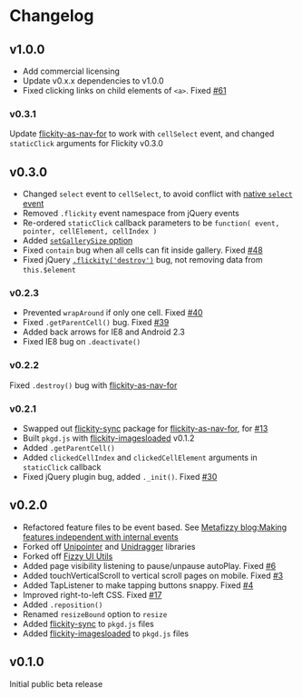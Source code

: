 # Changelog

## v1.0.0

+ Add commercial licensing
+ Update v0.x.x dependencies to v1.0.0
+ Fixed clicking links on child elements of `<a>`. Fixed [#61](https://github.com/metafizzy/flickity/issues/61)

### v0.3.1

Update [flickity-as-nav-for](https://github.com/metafizzy/flickity-as-nav-for) to work with `cellSelect` event, and changed `staticClick` arguments for Flickity v0.3.0

## v0.3.0

+ Changed `select` event to `cellSelect`, to avoid conflict with [native `select` event](https://developer.mozilla.org/en-US/docs/Web/Events/select)
+ Removed `.flickity` event namespace from jQuery events
+ Re-ordered `staticClick` callback parameters to be `function( event, pointer, cellElement, cellIndex )`
+ Added [`setGallerySize` option](http://flickity.metafizzy.co/options.html#setgallerysize)
+ Fixed `contain` bug when all cells can fit inside gallery. Fixed [#48](https://github.com/metafizzy/flickity/issues/48)
+ Fixed jQuery [`.flickity('destroy')`](http://flickity.metafizzy.co/api.html#destroy) bug, not removing data from `this.$element`

### v0.2.3

+ Prevented `wrapAround` if only one cell. Fixed [#40](https://github.com/metafizzy/flickity/issues/40)
+ Fixed `.getParentCell()` bug. Fixed [#39](https://github.com/metafizzy/flickity/issues/39)
+ Added back arrows for IE8 and Android 2.3
+ Fixed IE8 bug on `.deactivate()`

### v0.2.2

Fixed `.destroy()` bug with [flickity-as-nav-for](https://github.com/metafizzy/flickity-as-nav-for)

### v0.2.1

+ Swapped out [flickity-sync](https://github.com/metafizzy/flickity-sync) package for [flickity-as-nav-for](https://github.com/metafizzy/flickity-as-nav-for), for [#13](https://github.com/metafizzy/flickity/issues/13)
+ Built `pkgd.js` with [flickity-imagesloaded](https://github.com/metafizzy/flickity-imagesloaded) v0.1.2
+ Added `.getParentCell()`
+ Added `clickedCellIndex` and `clickedCellElement` arguments in `staticClick` callback
+ Fixed jQuery plugin bug, added `._init()`. Fixed [#30](https://github.com/metafizzy/flickity/issues/30)

## v0.2.0

+ Refactored feature files to be event based. See [Metafizzy blog:Making features independent with internal events ](http://metafizzy.co/blog/making-features-independent-with-internal-events/)
+ Forked off [Unipointer](https://github.com/metafizzy/unipointer) and [Unidragger](https://github.com/metafizzy/unidragger) libraries
+ Forked off [Fizzy UI Utils](https://github.com/metafizzy/fizzy-ui-utils)
+ Added page visibility listening to pause/unpause autoPlay. Fixed [#6](https://github.com/metafizzy/flickity/issues/6)
+ Added touchVerticalScroll to vertical scroll pages on mobile. Fixed [#3](https://github.com/metafizzy/flickity/issues/3)
+ Added TapListener to make tapping buttons snappy. Fixed [#4](https://github.com/metafizzy/flickity/issues/4)
+ Improved right-to-left CSS. Fixed [#17](https://github.com/metafizzy/flickity/issues/17)
+ Added `.reposition()`
+ Renamed `resizeBound` option to `resize`
+ Added [flickity-sync](https://github.com/metafizzy/flickity-sync) to `pkgd.js` files
+ Added [flickity-imagesloaded](https://github.com/metafizzy/flickity-imagesloaded) to `pkgd.js` files

## v0.1.0

Initial public beta release
